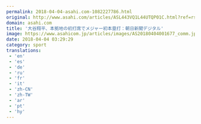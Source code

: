 ```yaml
---
permalink: 2018-04-04-asahi.com-1082227786.html
original: http://www.asahi.com/articles/ASL443VQ1L44UTQP01C.html?ref=rss
domain: asahi.com
title: '大谷翔平、本拠地の初打席でメジャー初本塁打：朝日新聞デジタル'
image: https://www.asahicom.jp/articles/images/AS20180404001677_comm.jpg
date: 2018-04-04 03:29:29
category: sport
translations: 
 - 'en'
 - 'es'
 - 'de'
 - 'ru'
 - 'fr'
 - 'it'
 - 'zh-CN'
 - 'zh-TW'
 - 'ar'
 - 'pt'
 - 'hy'
---
```


